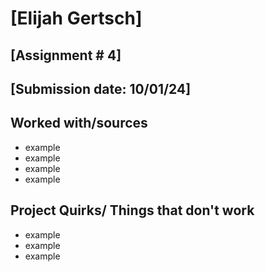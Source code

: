 # [Elijah Gertsch]
## [Assignment # 4]
## [Submission date: 10/01/24]
## Worked with/sources 
* example
* example
* example
* example
## Project Quirks/ Things that don't work
* example
* example
* example
